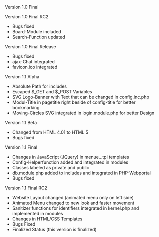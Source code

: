 Version 1.0 Final


Version 1.0 Final RC2
- Bugs fixed
- Board-Module included
- Search-Function updated

Version 1.0 Final Release
- Bugs fixed
- ajax-Chat integrated
- favicon.ico integrated

Version 1.1 Alpha
- Absolute Path for includes
- Escaped $_GET and $_POST Variables
- SVG Logo-Banner with Text that can be changed in config.inc.php
- Modul-Title in pagetitle right beside of config-title for better bookmarking
- Moving-Circles SVG integrated in login.module.php for better Design

Version 1.1 Beta
- Changed from HTML 4.01 to HTML 5
- Bugs fixed

Version 1.1 Final
- Changes in JavaScript (JQuery) in menue...tpl templates
- Config-Helperfunction added and integrated in modules
- Classes labeled as private and public
- db.module.php added to includes and integrated in PHP-Webportal
- Bugs fixed

Version 1.1 Final RC2
- Website Layout changed (animated menu only on left side)
- Animated Menu changed to new look and faster movement
- Sanitizer functions for identifiers integrated in kernel.php and implemented in modules
- Changes in HTML/CSS Templates
- Bugs Fixed 
- Finalized Status (this version is finalized)
